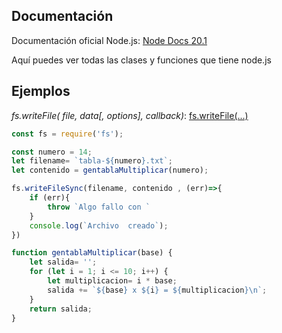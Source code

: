 
## Documentación

Documentación oficial Node.js: [Node Docs 20.1](https://nodejs.org/dist/latest-v20.x/docs/api/)

Aquí puedes ver todas las clases y funciones que tiene node.js


## Ejemplos

_fs.writeFile( file, data\[, options], callback)_: [fs.writeFile(...)](https://nodejs.org/dist/latest-v20.x/docs/api/fs.html#fswritefilefile-data-options-callback) 

```js title='Crear archivos'
const fs = require('fs');

const numero = 14;
let filename= `tabla-${numero}.txt`;
let contenido = gentablaMultiplicar(numero);  

fs.writeFileSync(filename, contenido , (err)=>{
    if (err){
        throw `Algo fallo con `
    }
    console.log(`Archivo  creado`);
})

function gentablaMultiplicar(base) {
    let salida= '';
    for (let i = 1; i <= 10; i++) {
        let multiplicacion= i * base;
        salida += `${base} x ${i} = ${multiplicacion}\n`;
    }
    return salida;
}
```
